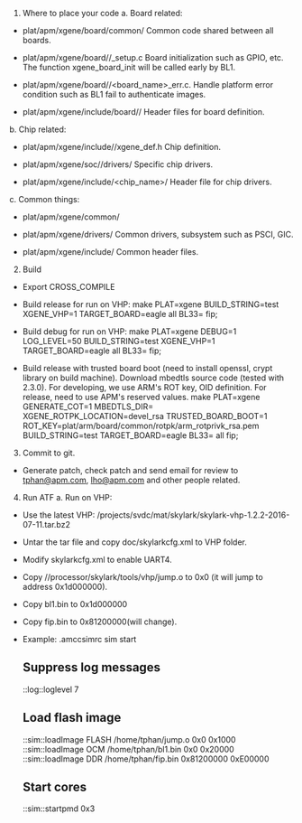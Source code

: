 1. Where to place your code
a. Board related:
- plat/apm/xgene/board/common/
  Common code shared between all boards.

- plat/apm/xgene/board/<board name>/<board name>_setup.c
  Board initialization such as GPIO, etc. The function xgene_board_init will be called early by BL1.

- plat/apm/xgene/board/<board name>/<board_name>_err.c.
  Handle platform error condition such as BL1 fail to authenticate images.

- plat/apm/xgene/include/board/<board name>/
  Header files for board definition.

b. Chip related:
- plat/apm/xgene/include/<chip name>/xgene_def.h
  Chip definition.

- plat/apm/xgene/soc/<chip name>/drivers/
  Specific chip drivers.

- plat/apm/xgene/include/<chip_name>/
  Header file for chip drivers.

c. Common things:
- plat/apm/xgene/common/
- plat/apm/xgene/drivers/
  Common drivers, subsystem such as PSCI, GIC.

- plat/apm/xgene/include/
  Common header files.

2. Build
- Export CROSS_COMPILE
- Build release for run on VHP:
make PLAT=xgene BUILD_STRING=test XGENE_VHP=1 TARGET_BOARD=eagle all BL33=<point to Tianocore binary> fip;

- Build debug for run on VHP:
make PLAT=xgene DEBUG=1 LOG_LEVEL=50 BUILD_STRING=test XGENE_VHP=1 TARGET_BOARD=eagle all BL33=<point to Tianocore binary> fip;

- Build release with trusted board boot (need to install openssl, crypt library on build machine). 
  Download mbedtls source code (tested with 2.3.0).
  For developing, we use ARM's ROT key, OID definition. For release, need to use APM's reserved values.
make PLAT=xgene GENERATE_COT=1 MBEDTLS_DIR=<path to mbedtls source code> XGENE_ROTPK_LOCATION=devel_rsa TRUSTED_BOARD_BOOT=1 ROT_KEY=plat/arm/board/common/rotpk/arm_rotprivk_rsa.pem BUILD_STRING=test TARGET_BOARD=eagle BL33=<point to Tianocore binary> all fip;

3. Commit to git.
- Generate patch, check patch and send email for review to tphan@apm.com, lho@apm.com and other people related.

4. Run ATF
a. Run on VHP:
- Use the latest VHP: /projects/svdc/mat/skylark/skylark-vhp-1.2.2-2016-07-11.tar.bz2
- Untar the tar file and copy doc/skylarkcfg.xml to VHP folder.
- Modify skylarkcfg.xml to enable UART4.
- Copy //processor/skylark/tools/vhp/jump.o to 0x0 (it will jump to address 0x1d000000).
- Copy bl1.bin to 0x1d000000
- Copy fip.bin to 0x81200000(will change).

- Example: .amccsimrc
	sim start

	## Suppress log messages
	::log::loglevel  7
	## Load flash image
	::sim::loadImage FLASH /home/tphan/jump.o 0x0 0x1000
	::sim::loadImage OCM  /home/tphan/bl1.bin 0x0 0x20000
	::sim::loadImage DDR  /home/tphan/fip.bin 0x81200000 0xE00000

	## Start cores
	::sim::startpmd 0x3
